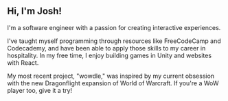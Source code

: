 ## Hi, I'm Josh!

I'm a software engineer with a passion for creating interactive experiences.

I've taught myself programming through resources like FreeCodeCamp and Codecademy, and have been able to apply those skills to my career in hospitality. In my free time, I enjoy building games in Unity and websites with React.

My most recent project, "wowdle," was inspired by my current obsession with the new Dragonflight expansion of World of Warcraft. If you're a WoW player too, give it a try!
